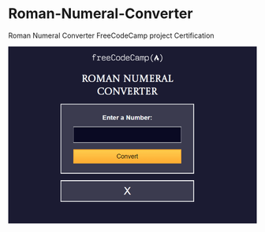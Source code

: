 # Roman-Numeral-Converter
Roman Numeral Converter FreeCodeCamp project Certification


![alt text](image.png)